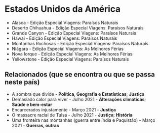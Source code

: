 # Estados Unidos da América

* Alasca - Edição Especial Viagens: Paraísos Naturais
* Deserto Chihuahua - Edição Especial Viagens: Paraísos Naturais
* Grande Canyon - Edição Especial Viagens: Paraísos Naturais
* Hawai - Edição Especial Viagens: Paraísos Naturais
* Montanhas Rochosas - Edição Especial Viagens: Paraísos Naturais
* Niágara - Edição Especial Viagens: As Melhores Férias
* Nova Iorque - Edição Especial Viagens: As Melhores Férias
* Yellowstone - Edição Especial Viagens: Paraísos Naturais

## Relacionados (que se encontra ou que se passa neste país)
* A sombra que divide - **Política, Geografia e Estatísticas**; **Justiça**
* Demasiado calor para viver - Julho 2021 - **Alterações climáticas**; **Saúde e bem-estar**
* Encarcerados injustamente - Março 2021 - **Justiça**
* O massacre racial de Tulsa - Julho 2021 - **Justiça**; **História**
* Uma fronteira nas montanhas (guerra entre índia e Paquistão) - Março 2021 - **Guerras, outras**